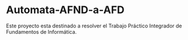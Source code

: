 # Automata-AFND-a-AFD
Este proyecto esta destinado a resolver el Trabajo Práctico Integrador de Fundamentos de Informática.
